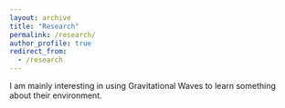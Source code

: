```yaml
---
layout: archive
title: "Research"
permalink: /research/
author_profile: true
redirect_from:
  - /research
---
```


I am mainly interesting in using Gravitational Waves to learn something about their environment.
